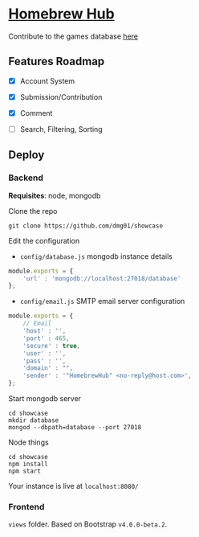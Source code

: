 # [Homebrew Hub](https://gbhh.avivace.com)

Contribute to the games database [here](https://github.com/dmg01/database)

## Features Roadmap

- [x] Account System 
- [x] Submission/Contribution
- [x] Comment
- [ ] Search, Filtering, Sorting


## Deploy

### Backend
**Requisites**: node, mongodb

Clone the repo
```
git clone https://github.com/dmg01/showcase
```

Edit the configuration

- `config/database.js` mongodb instance details
```javascript
module.exports = {
    'url' : 'mongodb://localhost:27018/database'
};
```

- `config/email.js` SMTP email server configuration
```javascript
module.exports = {
    // Email
    'host' : '',
    'port' : 465,
    'secure' : true,
    'user' : '',
    'pass' : '',
    'domain' : "",
    'sender' : '"HomebrewHub" <no-reply@host.com>',
};
```

Start mongodb server
```
cd showcase
mkdir database
mongod --dbpath=database --port 27018
```

Node things
```
cd showcase
npm install
npm start
```

Your instance is live at `localhost:8080/`

### Frontend

`views` folder. Based on Bootstrap `v4.0.0-beta.2`.